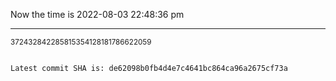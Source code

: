 Now the time is 2022-08-03 22:48:36 pm

---

<small>372432842285815354128181786622059</small>

```txt

Latest commit SHA is: de62098b0fb4d4e7c4641bc864ca96a2675cf73a
```
